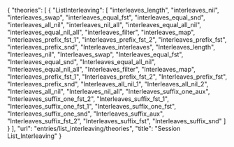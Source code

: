 {
    "theories": [
        {
            "ListInterleaving": [
                "interleaves_length",
                "interleaves_nil",
                "interleaves_swap",
                "interleaves_equal_fst",
                "interleaves_equal_snd",
                "interleaves_all_nil",
                "interleaves_nil_all",
                "interleaves_equal_all_nil",
                "interleaves_equal_nil_all",
                "interleaves_filter",
                "interleaves_map",
                "interleaves_prefix_fst_1",
                "interleaves_prefix_fst_2",
                "interleaves_prefix_fst",
                "interleaves_prefix_snd",
                "Interleaves_interleaves",
                "Interleaves_length",
                "Interleaves_nil",
                "Interleaves_swap",
                "Interleaves_equal_fst",
                "Interleaves_equal_snd",
                "Interleaves_equal_all_nil",
                "Interleaves_equal_nil_all",
                "Interleaves_filter",
                "Interleaves_map",
                "Interleaves_prefix_fst_1",
                "Interleaves_prefix_fst_2",
                "Interleaves_prefix_fst",
                "Interleaves_prefix_snd",
                "Interleaves_all_nil_1",
                "Interleaves_all_nil_2",
                "Interleaves_all_nil",
                "Interleaves_nil_all",
                "Interleaves_suffix_one_aux",
                "Interleaves_suffix_one_fst_2",
                "Interleaves_suffix_fst_1",
                "Interleaves_suffix_one_fst_1",
                "Interleaves_suffix_one_fst",
                "Interleaves_suffix_one_snd",
                "Interleaves_suffix_aux",
                "Interleaves_suffix_fst_2",
                "Interleaves_suffix_fst",
                "Interleaves_suffix_snd"
            ]
        }
    ],
    "url": "entries/list_interleaving/theories",
    "title": "Session List_Interleaving"
}